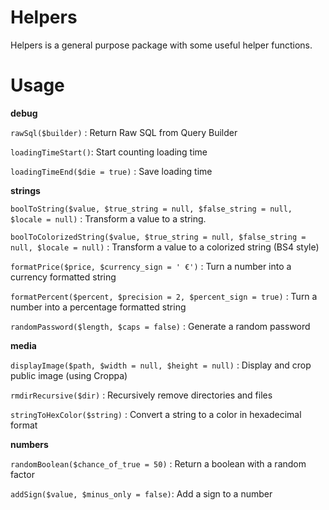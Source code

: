 # Helpers

Helpers is a general purpose package with some useful helper functions.

# Usage

**debug**

`rawSql($builder)` : Return Raw SQL from Query Builder

`loadingTimeStart()`: Start counting loading time

`loadingTimeEnd($die = true)` : Save loading time

**strings**

`boolToString($value, $true_string = null, $false_string = null, $locale = null)` : Transform a value to a string.

`boolToColorizedString($value, $true_string = null, $false_string = null, $locale = null)` : Transform a value to a colorized string (BS4 style)

`formatPrice($price, $currency_sign = ' €')` : Turn a number into a currency formatted string

`formatPercent($percent, $precision = 2, $percent_sign = true)` : Turn a number into a percentage formatted string

`randomPassword($length, $caps = false)` : Generate a random password

**media**

`displayImage($path, $width = null, $height = null)` : Display and crop public image (using Croppa)

`rmdirRecursive($dir)` : Recursively remove directories and files

`stringToHexColor($string)` : Convert a string to a color in hexadecimal format

**numbers**

`randomBoolean($chance_of_true = 50)` : Return a boolean with a random factor

`addSign($value, $minus_only = false)`: Add a sign to a number

